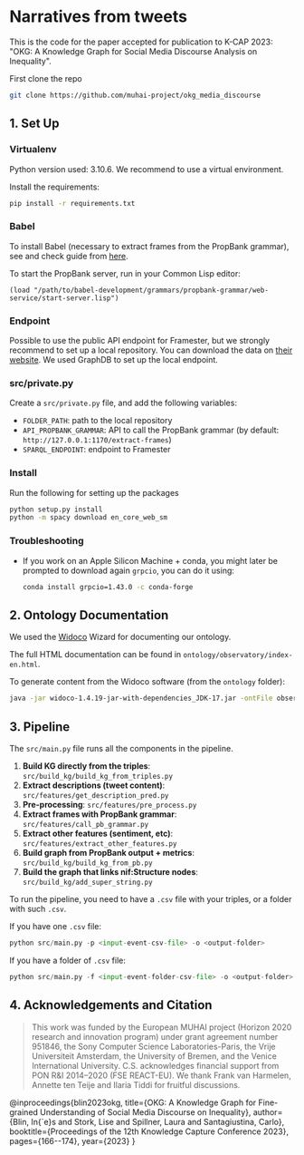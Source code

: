 # Narratives from tweets

This is the code for the paper accepted for publication to K-CAP 2023: "OKG: A Knowledge Graph for Social Media Discourse Analysis on Inequality".

First clone the repo
```bash
git clone https://github.com/muhai-project/okg_media_discourse
```

## 1. Set Up


### Virtualenv
Python version used: 3.10.6. We recommend to use a virtual environment.

Install the requirements:
```bash
pip install -r requirements.txt
```

### Babel

To install Babel (necessary to extract frames from the PropBank grammar), see and check guide from [here](https://gitlab.ai.vub.ac.be/ehai/babel).

To start the PropBank server, run in your Common Lisp editor:
```common lisp
(load "/path/to/babel-development/grammars/propbank-grammar/web-service/start-server.lisp")
```

### Endpoint

Possible to use the public API endpoint for Framester, but we strongly recommend to set up a local repository. You can download the data on [their website](https://framester.github.io). We used GraphDB to set up the local endpoint.


### src/private.py 
Create a `src/private.py` file, and add the following variables:
* `FOLDER_PATH`: path to the local repository
* `API_PROPBANK_GRAMMAR`: API to call the PropBank grammar (by default: `http://127.0.0.1:1170/extract-frames`)
* `SPARQL_ENDPOINT`: endpoint to Framester

### Install

Run the following for setting up the packages
```bash
python setup.py install
python -m spacy download en_core_web_sm
```

### Troubleshooting

- If you work on an Apple Silicon Machine + conda, you might later be prompted to download again `grpcio`, you can do it using:
    ```bash
    conda install grpcio=1.43.0 -c conda-forge
    ```

## 2. Ontology Documentation

We used the [Widoco](https://github.com/dgarijo/Widoco) Wizard for documenting our ontology.

The full HTML documentation can be found in `ontology/observatory/index-en.html`.

To generate content from the Widoco software (from the `ontology` folder): 
```bash
java -jar widoco-1.4.19-jar-with-dependencies_JDK-17.jar -ontFile observatory.owl -outFolder obio -confFile config.properties -uniteSections
```

## 3. Pipeline

The `src/main.py` file runs all the components in the pipeline.

1. **Build KG directly from the triples**: `src/build_kg/build_kg_from_triples.py`
2. **Extract descriptions (tweet content)**: `src/features/get_description_pred.py`
3. **Pre-processing**: `src/features/pre_process.py`
4. **Extract frames with PropBank grammar**: `src/features/call_pb_grammar.py`
5. **Extract other features (sentiment, etc)**: `src/features/extract_other_features.py`
6. **Build graph from PropBank output + metrics**: `src/build_kg/build_kg_from_pb.py`
7. **Build the graph that links nif:Structure nodes**: `src/build_kg/add_super_string.py`

To run the pipeline, you need to have a `.csv` file with your triples, or a folder with such `.csv`.

If you have one `.csv` file:
```python
python src/main.py -p <input-event-csv-file> -o <output-folder>
```

If you have a folder of `.csv` file:
```python
python src/main.py -f <input-event-folder-csv-file> -o <output-folder>
```

## 4. Acknowledgements and Citation

> This work was funded by the European MUHAI project (Horizon 2020 research and innovation program) under grant agreement number 951846,  the Sony Computer Science Laboratories-Paris, the Vrije Universiteit Amsterdam, the University of Bremen, and the Venice International University. C.S. acknowledges financial support from PON R\&I 2014–2020 (FSE REACT-EU). We thank Frank van Harmelen, Annette ten Teije and Ilaria Tiddi for fruitful discussions.


@inproceedings{blin2023okg,
  title={OKG: A Knowledge Graph for Fine-grained Understanding of Social Media Discourse on Inequality},
  author={Blin, In{\`e}s and Stork, Lise and Spillner, Laura and Santagiustina, Carlo},
  booktitle={Proceedings of the 12th Knowledge Capture Conference 2023},
  pages={166--174},
  year={2023}
}

